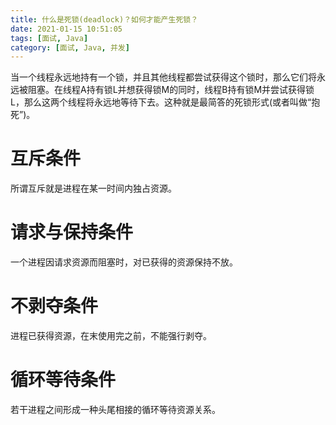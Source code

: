 ```yaml
---
title: 什么是死锁(deadlock)？如何才能产生死锁？
date: 2021-01-15 10:51:05
tags: [面试, Java]
category: [面试, Java, 并发]
---
```


当一个线程永远地持有一个锁，并且其他线程都尝试获得这个锁时，那么它们将永远被阻塞。在线程A持有锁L并想获得锁M的同时，线程B持有锁M并尝试获得锁L，那么这两个线程将永远地等待下去。这种就是最简答的死锁形式(或者叫做“抱死”)。

# 互斥条件

所谓互斥就是进程在某一时间内独占资源。

# 请求与保持条件

一个进程因请求资源而阻塞时，对已获得的资源保持不放。

# 不剥夺条件

进程已获得资源，在末使用完之前，不能强行剥夺。

# 循环等待条件

若干进程之间形成一种头尾相接的循环等待资源关系。
